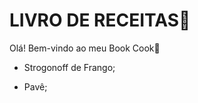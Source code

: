 # LIVRO DE RECEITAS:orange_book:

Olá! Bem-vindo ao meu Book Cook:wave:

- Strogonoff de Frango;

- Pavê;

  